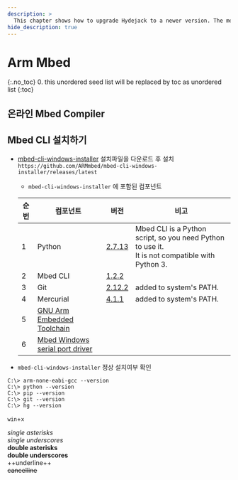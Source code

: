 ```yaml
---
description: >
  This chapter shows how to upgrade Hydejack to a newer version. The method depends on how you've installed Hydejack.
hide_description: true
---
```


# Arm Mbed

{:.no_toc}
0. this unordered seed list will be replaced by toc as unordered list
{:toc}

## 온라인 Mbed Compiler
## Mbed CLI 설치하기
* [mbed-cli-windows-installer](https://github.com/ARMmbed/mbed-cli-windows-installer/releases/latest) 설치파일을 다운로드 후 설치  
   `https://github.com/ARMmbed/mbed-cli-windows-installer/releases/latest`

  * `mbed-cli-windows-installer` 에 포함된 컴포넌트  
   
  순번|컴포넌트|버전|비고
  ---|---|---|---
  1|Python|[2.7.13](https://www.python.org/downloads/release/python-2713/)|Mbed CLI is a Python script, so you need Python to use it. <BR>It is not compatible with Python 3.
  2|Mbed CLI|[1.2.2](https://github.com/ARMmbed/mbed-cli)|
  3|Git|[2.12.2](https://git-scm.com/)|added to system's PATH.
  4|Mercurial|[4.1.1](https://www.mercurial-scm.org/)|added to system's PATH.
  5|[GNU Arm Embedded Toolchain](https://developer.arm.com/open-source/gnu-toolchain/gnu-rm/downloads)||
  6|[Mbed Windows serial port driver](https://os.mbed.com/docs/v5.9/tutorials/windows-serial-driver.html)||

* `mbed-cli-windows-installer` 정상 설치여부 확인
   
```shell
C:\> arm-none-eabi-gcc --version
C:\> python --version
C:\> pip --version
C:\> git --version
C:\> hg --version
```
`win`+`x`

*single asterisks*  
_single underscores_  
**double asterisks**  
__double underscores__  
++underline++  
~~cancelline~~  
